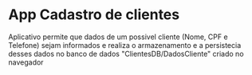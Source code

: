 # App Cadastro de clientes

Aplicativo permite que dados de um possivel cliente (Nome, CPF e Telefone) sejam informados e realiza o armazenamento e a persistecia desses dados no banco de dados "ClientesDB/DadosCliente" criado no navegador